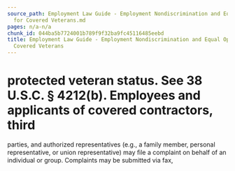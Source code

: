 ```yaml
---
source_path: Employment Law Guide - Employment Nondiscrimination and Equal Opportunity
  for Covered Veterans.md
pages: n/a-n/a
chunk_id: 044ba5b7724001b789f9f32ba9fc45116485eebd
title: Employment Law Guide - Employment Nondiscrimination and Equal Opportunity for
  Covered Veterans
---
```

# protected veteran status. See 38 U.S.C. § 4212(b). Employees and applicants of covered contractors, third

parties, and authorized representatives (e.g., a family member, personal representative, or union representative) may ﬁle a complaint on behalf of an individual or group. Complaints may be submitted via fax,
